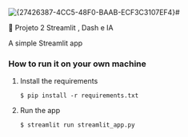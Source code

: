 ![{27426387-4CC5-48F0-BAAB-ECF3C3107EF4}](https://github.com/user-attachments/assets/ddc3a3d3-e750-44fd-b189-dc4306e849ce)# 

🎈 Projeto 2 Streamlit , Dash e IA

A simple Streamlit app



### How to run it on your own machine

1. Install the requirements

   ```
   $ pip install -r requirements.txt
   ```

2. Run the app

   ```
   $ streamlit run streamlit_app.py
   ```
